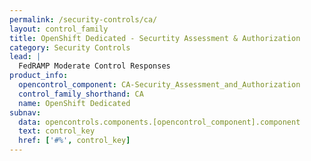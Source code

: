 ```yaml
---
permalink: /security-controls/ca/
layout: control_family
title: OpenShift Dedicated - Securtity Assessment & Authorization
category: Security Controls
lead: |
  FedRAMP Moderate Control Responses
product_info:
  opencontrol_component: CA-Security_Assessment_and_Authorization
  control_family_shorthand: CA
  name: OpenShift Dedicated
subnav:
  data: opencontrols.components.[opencontrol_component].component
  text: control_key
  href: ['#%', control_key]
---
```

